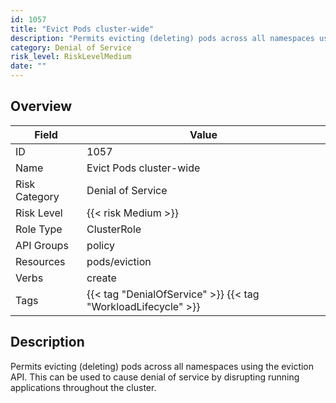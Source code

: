 ```yaml
---
id: 1057
title: "Evict Pods cluster-wide"
description: "Permits evicting (deleting) pods across all namespaces using the eviction API. This can be used to cause denial of service by disrupting running applications throughout the cluster."
category: Denial of Service
risk_level: RiskLevelMedium
date: ""
---
```


## Overview

| Field         | Value                                                         |
| ------------- | ------------------------------------------------------------- |
| ID            | 1057                                                          |
| Name          | Evict Pods cluster-wide                                       |
| Risk Category | Denial of Service                                             |
| Risk Level    | {{< risk Medium >}}                                           |
| Role Type     | ClusterRole                                                   |
| API Groups    | policy                                                        |
| Resources     | pods/eviction                                                 |
| Verbs         | create                                                        |
| Tags          | {{< tag "DenialOfService" >}} {{< tag "WorkloadLifecycle" >}} |

## Description

Permits evicting (deleting) pods across all namespaces using the eviction API. This can be used to cause denial of service by disrupting running applications throughout the cluster.
